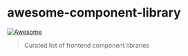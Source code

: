 # awesome-component-library

[![Awesome](https://awesome.re/badge.svg)](https://awesome.re)

> Curated list of frontend component libraries
